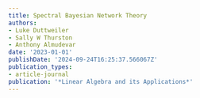 ```yaml
---
title: Spectral Bayesian Network Theory
authors:
- Luke Duttweiler
- Sally W Thurston
- Anthony Almudevar
date: '2023-01-01'
publishDate: '2024-09-24T16:25:37.566067Z'
publication_types:
- article-journal
publication: '*Linear Algebra and its Applications*'
---
```


